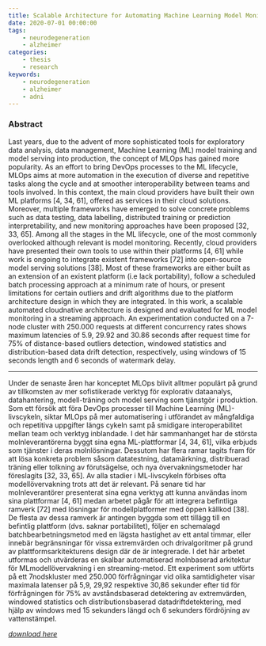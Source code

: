```yaml
---
title: Scalable Architecture for Automating Machine Learning Model Monitoring
date: 2020-07-01 00:00:00
tags:
    - neurodegeneration
    - alzheimer
categories:
    - thesis
    - research
keywords:
    - neurodegeneration
    - alzheimer
    - adni
---
```


### Abstract

Last years, due to the advent of more sophisticated tools for exploratory data analysis, data management, Machine Learning (ML) model training and model serving into production, the concept of MLOps has gained more popularity. As an effort to bring DevOps processes to the ML lifecycle, MLOps aims at more automation in the execution of diverse and repetitive tasks along the cycle and at smoother interoperability between teams and tools involved. In this context, the main cloud providers have built their own ML platforms [4, 34, 61], offered as services in their cloud solutions. Moreover, multiple frameworks have emerged to solve concrete problems such as data testing, data labelling, distributed training or prediction interpretability, and new monitoring approaches have been proposed [32, 33, 65]. Among all the stages in the ML lifecycle, one of the most commonly overlooked although relevant is model monitoring. Recently, cloud providers have presented their own tools to use within their platforms [4, 61] while work is ongoing to integrate existent frameworks [72] into open-source model serving solutions [38]. Most of these frameworks are either built as an extension of an existent platform (i.e lack portability), follow a scheduled batch processing approach at a minimum rate of hours, or present limitations for certain outliers and drift algorithms due to the platform architecture design in which they are integrated. In this work, a scalable automated cloudnative architecture is designed and evaluated for ML model monitoring in a streaming approach. An experimentation conducted on a 7-node cluster with 250.000 requests at different concurrency rates shows maximum latencies of 5.9, 29.92 and 30.86 seconds after request time for 75% of distance-based outliers detection, windowed statistics and distribution-based data drift detection, respectively, using windows of 15 seconds length and 6 seconds of watermark delay.

----

Under de senaste åren har konceptet MLOps blivit alltmer populärt på grund av tillkomsten av mer sofistikerade verktyg för explorativ dataanalys, datahantering, modell-träning och model serving som tjänstgör i produktion. Som ett försök att föra DevOps processer till Machine Learning (ML)-livscykeln, siktar MLOps på mer automatisering i utförandet av mångfaldiga och repetitiva uppgifter längs cykeln samt på smidigare interoperabilitet mellan team och verktyg inblandade. I det här sammanhanget har de största molnleverantörerna byggt sina egna ML-plattformar [4, 34, 61], vilka erbjuds som tjänster i deras molnlösningar. Dessutom har flera ramar tagits fram för att lösa konkreta problem såsom datatestning, datamärkning, distribuerad träning eller tolkning av förutsägelse, och nya övervakningsmetoder har föreslagits [32, 33, 65]. Av alla stadier i ML-livscykeln förbises ofta modellövervakning trots att det är relevant. På senare tid har molnleverantörer presenterat sina egna verktyg att kunna användas inom sina plattformar [4, 61] medan arbetet pågår för att integrera befintliga ramverk [72] med lösningar för modellplatformer med öppen källkod [38]. De flesta av dessa ramverk är antingen byggda som ett tillägg till en befintlig plattform (dvs. saknar portabilitet), följer en schemalagd batchbearbetningsmetod med en lägsta hastighet av ett antal timmar, eller innebär begränsningar för vissa extremvärden och drivalgoritmer på grund av plattformsarkitekturens design där de är integrerade. I det här arbetet utformas och utvärderas en skalbar automatiserad molnbaserad arkitektur för MLmodellövervakning i en streaming-metod. Ett experiment som utförts på ett 7nodskluster med 250.000 förfrågningar vid olika samtidigheter visar maximala latenser på 5,9, 29,92 respektive 30,86 sekunder efter tid för förfrågningen för 75% av avståndsbaserad detektering av extremvärden, windowed statistics och distributionsbaserad datadriftdetektering, med hjälp av windows med 15 sekunders längd och 6 sekunders fördröjning av vattenstämpel.

_[download here](http://kth.diva-portal.org/smash/record.jsf?pid=diva2%3A1464577&dswid=-9436)_
